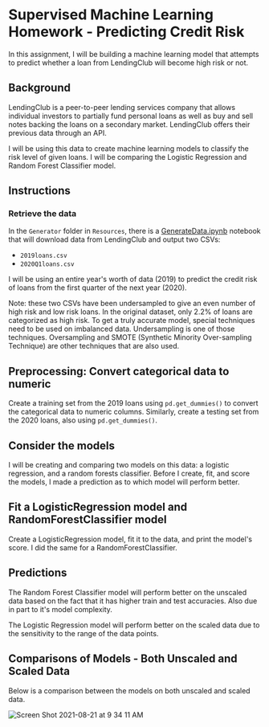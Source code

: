 # Supervised Machine Learning Homework - Predicting Credit Risk

In this assignment, I will be building a machine learning model that attempts to predict whether a loan from LendingClub will become high risk or not. 

## Background

LendingClub is a peer-to-peer lending services company that allows individual investors to partially fund personal loans as well as buy and sell notes backing the loans on a secondary market. LendingClub offers their previous data through an API.

I will be using this data to create machine learning models to classify the risk level of given loans. I will be comparing the Logistic Regression and Random Forest Classifier model.

## Instructions

### Retrieve the data

In the `Generator` folder in `Resources`, there is a [GenerateData.ipynb](/Resources/Generator/GenerateData.ipynb) notebook that will download data from LendingClub and output two CSVs: 

* `2019loans.csv`
* `2020Q1loans.csv`

I will be using an entire year's worth of data (2019) to predict the credit risk of loans from the first quarter of the next year (2020).

Note: these two CSVs have been undersampled to give an even number of high risk and low risk loans. In the original dataset, only 2.2% of loans are categorized as high risk. To get a truly accurate model, special techniques need to be used on imbalanced data. Undersampling is one of those techniques. Oversampling and SMOTE (Synthetic Minority Over-sampling Technique) are other techniques that are also used.

## Preprocessing: Convert categorical data to numeric

Create a training set from the 2019 loans using `pd.get_dummies()` to convert the categorical data to numeric columns. Similarly, create a testing set from the 2020 loans, also using `pd.get_dummies()`.

## Consider the models

I will be creating and comparing two models on this data: a logistic regression, and a random forests classifier. Before I create, fit, and score the models, I made a prediction as to which model will perform better. 

## Fit a LogisticRegression model and RandomForestClassifier model

Create a LogisticRegression model, fit it to the data, and print the model's score. I did the same for a RandomForestClassifier. 

## Predictions 

The Random Forest Classifier model will perform better on the unscaled data based on the fact that it has higher train and test accuracies. Also due in part to it's model complexity. 

The Logistic Regression model will perform better on the scaled data due to the sensitivity to the range of the data points.

## Comparisons of Models - Both Unscaled and Scaled Data

Below is a comparison between the models on both unscaled and scaled data.

![Screen Shot 2021-08-21 at 9 34 11 AM](https://user-images.githubusercontent.com/78628287/130323465-1182a61f-e307-4d44-8d6d-15cb9ddad177.png)
